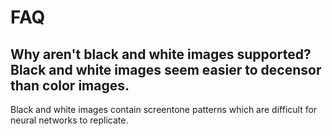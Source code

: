 # FAQ

## Why aren't black and white images supported? Black and white images seem easier to decensor than color images.
Black and white images contain screentone patterns which are difficult for neural networks to replicate.
